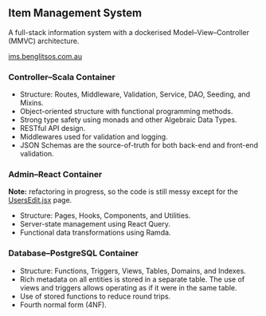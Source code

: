 ## Item Management System

A full-stack information system with a dockerised Model&ndash;View&ndash;Controller (MMVC) architecture.

[ims.benglitsos.com.au](https://ims.benglitsos.com.au/)

### Controller&ndash;Scala Container

* Structure: Routes, Middleware, Validation, Service, DAO, Seeding, and Mixins.
* Object-oriented structure with functional programming methods.
* Strong type safety using monads and other Algebraic Data Types.
* RESTful API design.
* Middlewares used for validation and logging.
* JSON Schemas are the source-of-truth for both back-end and front-end validation.

### Admin&ndash;React Container

**Note:** refactoring in progress, so the code is still messy except for the [UsersEdit.jsx](https://github.com/benjamin-glitsos/item-management-system/blob/main/admin-react/src/pages/UsersEdit.jsx) page.

* Structure: Pages, Hooks, Components, and Utilities.
* Server-state management using React Query.
* Functional data transformations using Ramda.

### Database&ndash;PostgreSQL Container

* Structure: Functions, Triggers, Views, Tables, Domains, and Indexes.
* Rich metadata on all entities is stored in a separate table. The use of views and triggers allows operating as if it were in the same table.
* Use of stored functions to reduce round trips.
* Fourth normal form (4NF).
